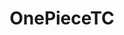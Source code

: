 ---
title: OnePieceTC
crosslinks:
- youtubefactsbot
- u_imguralbumbot
- OnePiece
- youtubot
- livven
- tmsbmeta
- alotabot
- DBZDokkanBattle
- gaming
- john_yukis_bots
- anti_gif_bot
- FireEmblemHeroes
- OPTC
- ShonenJumpCollection
- BleachBraveSouls
- MassdropBot
- thousandstorm
- '2013'
- autourbanbot
- BnHASmashTap
---